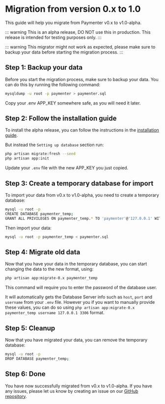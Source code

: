 # Migration from version 0.x to 1.0

This guide will help you migrate from Paymenter v0.x to v1.0-alpha.

::: warning
This is an alpha release, DO NOT use this in production. This release is intended for testing purposes only.
:::

::: warning
This migrator might not work as expected, please make sure to backup your data before starting the migration process.
:::

## Step 1: Backup your data

Before you start the migration process, make sure to backup your data. You can do this by running the following command:

```bash
mysqldump -u root -p paymenter > paymenter.sql
```

Copy your .env APP_KEY somewhere safe, as you will need it later.

## Step 2: Follow the installation guide

To install the alpha release, you can follow the instructions in the [installation guide](/docs/installation/install.md). 

But instead the `Setting up database` section run:

```bash
php artisan migrate:fresh --seed
php artisan app:init
```

Update your `.env` file with the new APP_KEY you just copied.


## Step 3: Create a temporary database for import

To import your data from v0.x to v1.0-alpha, you need to create a temporary database:

```bash
mysql -u root -p
CREATE DATABASE paymenter_temp;
GRANT ALL PRIVILEGES ON paymenter_temp.* TO 'paymenter'@'127.0.0.1' WITH GRANT OPTION;
```

Then import your data:

```bash
mysql -u root -p paymenter_temp < paymenter.sql
```

## Step 4: Migrate old data

Now that you have your data in the temporary database, you can start changing the data to the new format, using:

```bash
php artisan app:migrate-0.x paymenter_temp
```
This command will require you to enter the password of the database user.

It will automatically gets the Database Server info such as `host`, `port` and `username` from your `.env` file.
However you if you want to manually provide these values, you can do so using `php artisan app:migrate-0.x paymenter_temp username 127.0.0.1 3306` format.

## Step 5: Cleanup

Now that you have migrated your data, you can remove the temporary database:

```bash
mysql -u root -p
DROP DATABASE paymenter_temp;
```

## Step 6: Done

You have now successfully migrated from v0.x to v1.0-alpha. If you have any issues, please let us know by creating an issue on our [GitHub repository](https://github.com/Paymenter/Paymenter/issues).
